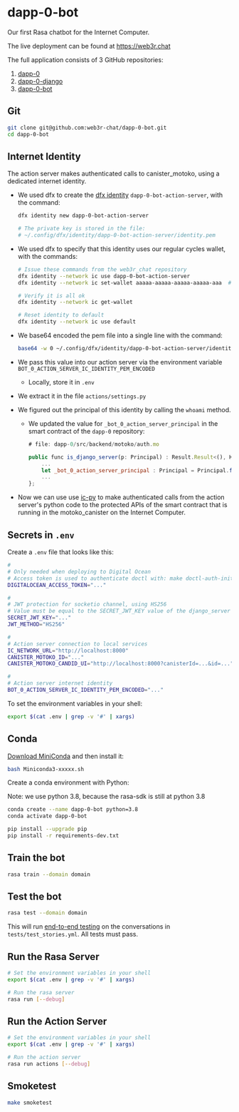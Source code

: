 # dapp-0-bot

Our first Rasa chatbot for the Internet Computer.

The live deployment can be found at https://web3r.chat

The full application consists of 3 GitHub repositories:
1. [dapp-0](https://github.com/web3r-chat/dapp-0)
2. [dapp-0-django](https://github.com/web3r-chat/dapp-0-django)
3. [dapp-0-bot](https://github.com/web3r-chat/dapp-0-bot)

## Git

```bash
git clone git@github.com:web3r-chat/dapp-0-bot.git
cd dapp-0-bot
```

## Internet Identity

The action server makes authenticated calls to canister_motoko, using a dedicated internet identity.

- We used dfx to create the [dfx identity](https://smartcontracts.org/docs/developers-guide/cli-reference/dfx-identity.html) `dapp-0-bot-action-server`,  with the command:

  ```bash
  dfx identity new dapp-0-bot-action-server
  
  # The private key is stored in the file:
  # ~/.config/dfx/identity/dapp-0-bot-action-server/identity.pem
  ```

- We used dfx to specify that this identity uses our regular cycles wallet, with the commands:

  ```bash
  # Issue these commands from the web3r_chat repository
  dfx identity --network ic use dapp-0-bot-action-server
  dfx identity --network ic set-wallet aaaaa-aaaaa-aaaaa-aaaaa-aaa  # Replace with your wallet id !
  
  # Verify it is all ok
  dfx identity --network ic get-wallet 
  
  # Reset identity to default
  dfx identity --network ic use default
  ```

- We base64 encoded the pem file into a single line with the command:

  ```bash
  base64 -w 0 ~/.config/dfx/identity/dapp-0-bot-action-server/identity.pem
  ```

- We pass this value into our action server via the environment variable `BOT_0_ACTION_SERVER_IC_IDENTITY_PEM_ENCODED`

  - Locally, store it in `.env`

- We extract it in the file `actions/settings.py`

- We figured out the principal of this identity by calling the `whoami` method.

  - We updated the value for `_bot_0_action_server_principal` in the smart contract of the  `dapp-0` repository:

    ```javascript
    # file: dapp-0/src/backend/motoko/auth.mo
    
    public func is_django_server(p: Principal) : Result.Result<(), Http.StatusCode> {
        ...
        let _bot_0_action_server_principal : Principal = Principal.fromText("xxxx-xxxx-...");
    	...
    };
    ```

- Now we can use use [ic-py](https://github.com/rocklabs-io/ic-py) to make authenticated calls from the action server's python code to the protected APIs of the smart contract that is running in the motoko_canister on the Internet Computer.

## Secrets in `.env`

Create a `.env` file that looks like this:

```bash
#
# Only needed when deploying to Digital Ocean
# Access token is used to authenticate doctl with: make doctl-auth-init 
DIGITALOCEAN_ACCESS_TOKEN="..."

#
# JWT protection for socketio channel, using HS256
# Value must be equal to the SECRET_JWT_KEY value of the django_server
SECRET_JWT_KEY="..."
JWT_METHOD="HS256"

#
# Action server connection to local services
IC_NETWORK_URL="http://localhost:8000"
CANISTER_MOTOKO_ID="..."
CANISTER_MOTOKO_CANDID_UI="http://localhost:8000?canisterId=...&id=..."

#
# Action server internet identity
BOT_0_ACTION_SERVER_IC_IDENTITY_PEM_ENCODED="..."
```



To set the environment variables in your shell:

```bash
export $(cat .env | grep -v '#' | xargs)
```



## Conda

[Download MiniConda](https://docs.conda.io/en/latest/miniconda.html#linux-installers) and then install it:

```bash
bash Miniconda3-xxxxx.sh
```

Create a conda environment with Python:

Note: we use python 3.8, because the rasa-sdk is still at python 3.8

```bash
conda create --name dapp-0-bot python=3.8
conda activate dapp-0-bot

pip install --upgrade pip
pip install -r requirements-dev.txt
```



## Train the bot

```bash
rasa train --domain domain
```



## Test the bot

```bash
rasa test --domain domain
```

This will run [end-to-end testing](https://rasa.com/docs/rasa/user-guide/testing-your-assistant/#end-to-end-testing) on the conversations in `tests/test_stories.yml`. All tests must pass.



## Run the Rasa Server

```bash
# Set the environment variables in your shell
export $(cat .env | grep -v '#' | xargs)

# Run the rasa server
rasa run [--debug]
```



## Run the Action Server

```bash
# Set the environment variables in your shell
export $(cat .env | grep -v '#' | xargs)

# Run the action server
rasa run actions [--debug]
```



## Smoketest

```bash
make smoketest
```
